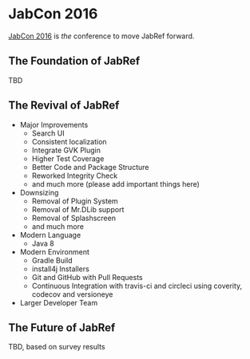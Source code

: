 # JabCon 2016

[JabCon 2016](http://jabcon.jabref.org) is *the* conference to move JabRef forward. 

## The Foundation of JabRef
TBD

## The Revival of JabRef
- Major Improvements
  - Search UI
  - Consistent localization
  - Integrate GVK Plugin
  - Higher Test Coverage
  - Better Code and Package Structure
  - Reworked Integrity Check
  - and much more (please add important things here)
- Downsizing
  - Removal of Plugin System
  - Removal of Mr.DLib support
  - Removal of Splashscreen
  - and much more
- Modern Language
  - Java 8
- Modern Environment
  - Gradle Build
  - install4j Installers
  - Git and GitHub with Pull Requests
  - Continuous Integration with travis-ci and circleci using coverity, codecov and versioneye
- Larger Developer Team

## The Future of JabRef
TBD, based on survey results